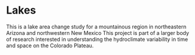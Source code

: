 # Lakes
This is a lake area change study for a mountainous region in northeastern Arizona and northwestern New Mexico
This project is part of a larger body of research interested in understanding the hydroclimate variability in time and space on the Colorado Plateau.

